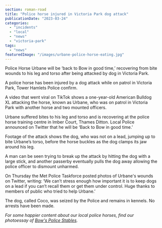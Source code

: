 ```yaml
---
section: roman-road
title: "Police horse injured in Victoria Park dog attack"
publicationDate: "2023-03-24"
categories: 
  - "incidents"
  - "local"
  - "news"
  - "victoria-park"
tags: 
  - "news"
featuredImage: "/images/urbane-police-horse-eating.jpg"
---
```


Police Horse Urbane will be ‘back to Bow in good time,’ recovering from bite wounds to his leg and torso after being attacked by dog in Victoria Park.

A police horse has been injured by a dog attack while on patrol in Victoria Park, Tower Hamlets Police confirm. 

A video that went viral on TikTok shows a one-year-old American Bulldog XL attacking the horse, known as Urbane, who was on patrol in Victoria Park with another horse and two mounted officers. 

Urbane suffered bites to his leg and torso and is recovering at the police horse training centre in Imber Court, Thames Ditton. Local Police announced on Twitter that he will be ‘Back to Bow in good time.’ 

Footage of the attack shows the dog, who was not on a lead, jumping up to bite Urbane’s torso, before the horse buckles as the dog clamps its jaw around his leg. 

A man can be seen trying to break up the attack by hitting the dog with a large stick, and another passerby eventually pulls the dog away allowing the police officer to dismount unharmed. 

On Thursday the Met Police Taskforce posted photos of Urbane's wounds on Twitter, writing: ‘We can’t stress enough how important it is to keep dogs on a lead if you can’t recall them or get them under control. Huge thanks to members of public who tried to help Urbane.’

The dog, called Coco, was seized by the Police and remains in kennels. No arrests have been made. 

_For_ _some happier content about our local police horses, find our photoessay of [Bow's Police Stables](https://romanroadlondon.com/bow-police-stables/)._

